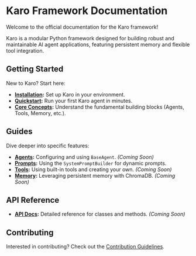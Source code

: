 # Karo Framework Documentation

Welcome to the official documentation for the Karo framework!

Karo is a modular Python framework designed for building robust and maintainable AI agent applications, featuring persistent memory and flexible tool integration.

## Getting Started

New to Karo? Start here:

*   **[Installation](./installation.md):** Set up Karo in your environment.
*   **[Quickstart](./getting-started/quickstart.md):** Run your first Karo agent in minutes.
*   **[Core Concepts](./getting-started/core-concepts.md):** Understand the fundamental building blocks (Agents, Tools, Memory, etc.).

## Guides

Dive deeper into specific features:

*   **[Agents](./guides/agents.md):** Configuring and using `BaseAgent`. *(Coming Soon)*
*   **[Prompts](./guides/prompts.md):** Using the `SystemPromptBuilder` for dynamic prompts.
*   **[Tools](./guides/tools.md):** Using built-in tools and creating your own. *(Coming Soon)*
*   **[Memory](./guides/memory.md):** Leveraging persistent memory with ChromaDB. *(Coming Soon)*

## API Reference

*   **[API Docs](./api/index.md):** Detailed reference for classes and methods. *(Coming Soon)*

## Contributing

Interested in contributing? Check out the [Contribution Guidelines](../../CONTRIBUTING.md).